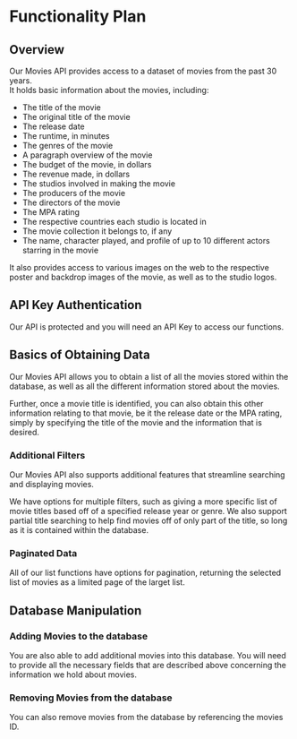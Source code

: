 # Functionality Plan

## Overview
Our Movies API provides access to a dataset of movies from the past 30 years.  
It holds basic information about the movies, including: 
 - The title of the movie
 - The original title of the movie
 - The release date
 - The runtime, in minutes
 - The genres of the movie
 - A paragraph overview of the movie
 - The budget of the movie, in dollars
 - The revenue made, in dollars
 - The studios involved in making the movie
 - The producers of the movie
 - The directors of the movie
 - The MPA rating
 - The respective countries each studio is located in
 - The movie collection it belongs to, if any
 - The name, character played, and profile of up to 10 different actors starring in the movie

It also provides access to various images on the web to the 
respective poster and backdrop images of the movie, as well as to the studio logos. 

## API Key Authentication
Our API is protected and you will need an API Key to access our functions. 

## Basics of Obtaining Data
Our Movies API allows you to obtain a list of all the movies stored within the database, 
as well as all the different information stored about the movies.  

Further, once a movie title is identified, you can also obtain this other information 
relating to that movie, be it the release date or the MPA rating, 
simply by specifying the title of the movie and the information that is desired. 

### Additional Filters
Our Movies API also supports additional features that streamline searching and displaying movies. 

We have options for multiple filters, 
such as giving a more specific list of movie titles based off of a specified release year or genre. 
We also support partial title searching to help find movies off of only part of the title, 
so long as it is contained within the database. 

### Paginated Data
All of our list functions have options for pagination, returning the selected list of movies as a 
limited page of the larget list. 

## Database Manipulation
### Adding Movies to the database
You are also able to add additional movies into this database. You will need to provide all the necessary fields 
that are described above concerning the information we hold about movies. 
### Removing Movies from the database
You can also remove movies from the database by referencing the movies ID.

